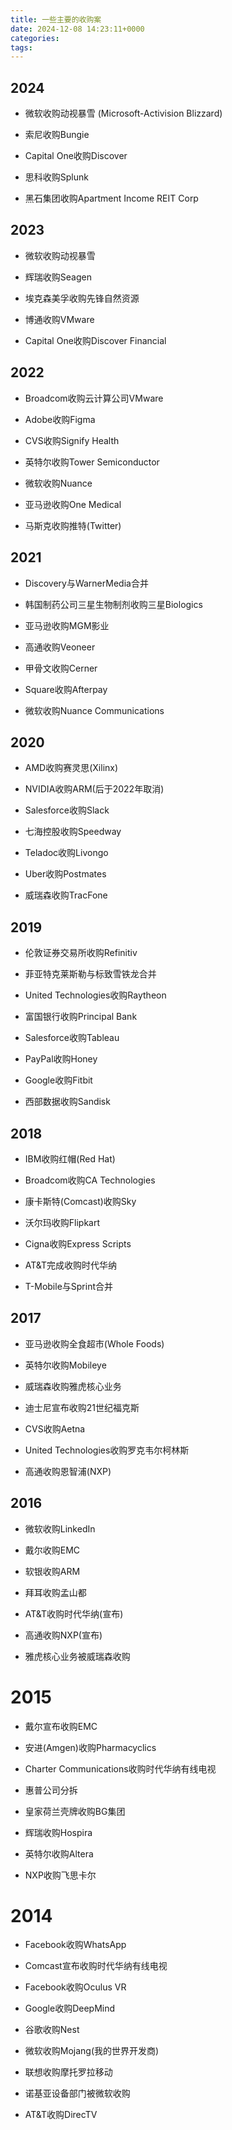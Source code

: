 ```yaml
---
title: 一些主要的收购案
date: 2024-12-08 14:23:11+0000
categories:
tags:
---
```


## 2024

- 微软收购动视暴雪 (Microsoft-Activision Blizzard)

- 索尼收购Bungie

- Capital One收购Discover

- 思科收购Splunk

- 黑石集团收购Apartment Income REIT Corp


## 2023

- 微软收购动视暴雪

- 辉瑞收购Seagen

- 埃克森美孚收购先锋自然资源

- 博通收购VMware

- Capital One收购Discover Financial

## 2022

- Broadcom收购云计算公司VMware

- Adobe收购Figma

- CVS收购Signify Health

- 英特尔收购Tower Semiconductor

- 微软收购Nuance

- 亚马逊收购One Medical

- 马斯克收购推特(Twitter)


## 2021

- Discovery与WarnerMedia合并

- 韩国制药公司三星生物制剂收购三星Biologics

- 亚马逊收购MGM影业

- 高通收购Veoneer

- 甲骨文收购Cerner

- Square收购Afterpay

- 微软收购Nuance Communications

## 2020

- AMD收购赛灵思(Xilinx)

- NVIDIA收购ARM(后于2022年取消)

- Salesforce收购Slack

- 七海控股收购Speedway

- Teladoc收购Livongo

- Uber收购Postmates

- 威瑞森收购TracFone

## 2019

- 伦敦证券交易所收购Refinitiv

- 菲亚特克莱斯勒与标致雪铁龙合并

- United Technologies收购Raytheon

- 富国银行收购Principal Bank

- Salesforce收购Tableau

- PayPal收购Honey

- Google收购Fitbit

- 西部数据收购Sandisk


## 2018

- IBM收购红帽(Red Hat)

- Broadcom收购CA Technologies

- 康卡斯特(Comcast)收购Sky

- 沃尔玛收购Flipkart

- Cigna收购Express Scripts

- AT&T完成收购时代华纳

- T-Mobile与Sprint合并


## 2017


- 亚马逊收购全食超市(Whole Foods)

- 英特尔收购Mobileye

- 威瑞森收购雅虎核心业务

- 迪士尼宣布收购21世纪福克斯

- CVS收购Aetna

- United Technologies收购罗克韦尔柯林斯

- 高通收购恩智浦(NXP)


## 2016

- 微软收购LinkedIn

- 戴尔收购EMC

- 软银收购ARM

- 拜耳收购孟山都

- AT&T收购时代华纳(宣布)

- 高通收购NXP(宣布)

- 雅虎核心业务被威瑞森收购


# 2015

- 戴尔宣布收购EMC

- 安进(Amgen)收购Pharmacyclics

- Charter Communications收购时代华纳有线电视

- 惠普公司分拆

- 皇家荷兰壳牌收购BG集团

- 辉瑞收购Hospira

- 英特尔收购Altera

- NXP收购飞思卡尔

# 2014

- Facebook收购WhatsApp

- Comcast宣布收购时代华纳有线电视

- Facebook收购Oculus VR

- Google收购DeepMind

- 谷歌收购Nest

- 微软收购Mojang(我的世界开发商)

- 联想收购摩托罗拉移动

- 诺基亚设备部门被微软收购

- AT&T收购DirecTV